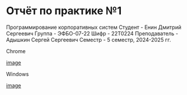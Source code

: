 # Отчёт по практике №1
Программирование корпоративных систем
Студент - Енин Дмитрий Сергеевич
Группа - ЭФБО-07-22
Шифр - 22Т0224
Преподаватель - Адышкин Сергей Сергеевич
Семестр - 5 семестр, 2024-2025 гг.

Chrome

[image](https://github.com/user-attachments/assets/87d5380e-53c3-4b2c-866f-7a2921fb6e7f)

Windows

[image](https://github.com/user-attachments/assets/96c86c70-2c1f-4d60-a9e7-17b54199c226)
